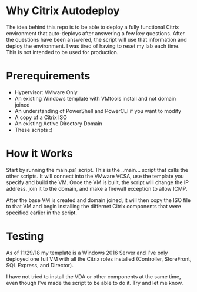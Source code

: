 # Why Citrix Autodeploy

The idea behind this repo is to be able to deploy a fully functional Citrix environment that auto-deploys after answering a few key questions.  After the questions have been answered, the script will use that information and deploy the environment. I was tired of having to reset my lab each time. This is not intended to be used for production.

# Prerequirements

  - Hypervisor: VMware Only
  - An existing Windows template with VMtools install and not domain joined
  - An understanding of PowerShell and PowerCLI if you want to modify
  - A copy of a Citrix ISO
  - An existing Active Directory Domain
  - These scripts :)

# How it Works

Start by running the main.ps1 script.  This is the ..main... script that calls the other scripts. It will connect into the VMware VCSA, use the template you specify and build the VM. Once the VM is built, the script will change the IP address, join it to the domain, and make a firewall exception to allow ICMP.

After the base VM is created and domain joined, it will then copy the ISO file to that VM and begin installing the differnet Citrix components that were specified earlier in the script.

# Testing

As of 11/29/18 my template is a Windows 2016 Server and I've only deployed one full VM with all the Citrix roles installed (Controller, StoreFront, SQL Express, and Director).

I have not tried to install the VDA or other components at the same time, even though I've made the script to be able to do it. Try and let me know.
